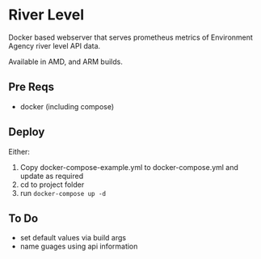 # River Level
Docker based webserver that serves prometheus metrics of Environment Agency river level API data.

Available in AMD, and ARM builds.
## Pre Reqs
- docker (including compose)

## Deploy
Either:
1. Copy docker-compose-example.yml to docker-compose.yml and update as required
1. cd to project folder
1. run `docker-compose up -d` 

## To Do
- set default values via build args
- name guages using api information